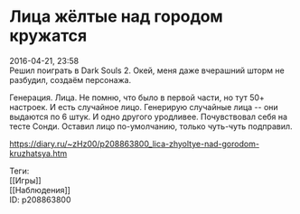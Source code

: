 Лица жёлтые над городом кружатся
=================================

   
 2016-04-21, 23:58   
  Решил поиграть в Dark Souls 2. Окей, меня даже вчерашний шторм не разбудил, создаём персонажа.   
   
 Генерация. Лица. Не помню, что было в первой части, но тут 50+ настроек. И есть случайное лицо. Генерирую случайные лица -- они выдаются по 6 штук. И одно другого уродливее. Почувствовал себя на тесте Сонди. Оставил лицо по-умолчанию, только чуть-чуть подправил.   
    
 <https://diary.ru/~zHz00/p208863800_lica-zhyoltye-nad-gorodom-kruzhatsya.htm>   
   
 Теги:   
 [[Игры]]   
 [[Наблюдения]]   
 ID: p208863800